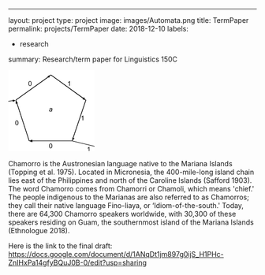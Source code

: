 ---
layout: project
type: project
image: images/Automata.png
title: TermPaper
permalink: projects/TermPaper
date: 2018-12-10
labels:
  - research
  
summary: Research/term paper for Linguistics 150C

<img class="ui medium right floated rounded image" src="/images/Automata.png">

Chamorro is the Austronesian language native to the Mariana Islands (Topping et al.
1975). Located in Micronesia, the 400-mile-long island chain lies east of the Philippines and
north of the Caroline Islands (Safford 1903). The word Chamorro comes from Chamorri or
Chamoli, which means 'chief.' The people indigenous to the Marianas are also referred to as
Chamorros; they call their native language Fino-liaya, or ‘Idiom-of-the-south.' Today, there are
64,300 Chamorro speakers worldwide, with 30,300 of these speakers residing on Guam, the
southernmost island of the Mariana Islands (Ethnologue 2018).

Here is the link to the final draft: https://docs.google.com/document/d/1ANqDt1jm897g0ijS_H1PHc-ZnIHxPa14gfyBQuJ0B-0/edit?usp=sharing
